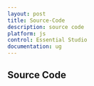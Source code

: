 ```yaml
---
layout: post
title: Source-Code
description: source code 
platform: js
control: Essential Studio
documentation: ug
---
```


## Source Code 


